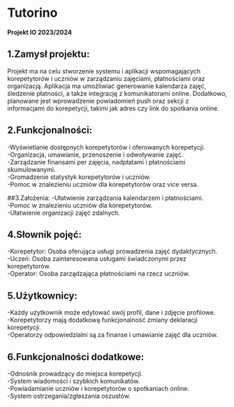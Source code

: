 # Tutorino
**Projekt IO 2023/2024<br>**

## 1.Zamysł projektu:
Projekt ma na celu stworzenie systemu i aplikacji wspomagających korepetytorów i uczniów w zarządzaniu zajęciami, płatnościami oraz organizacją. Aplikacja ma umożliwiać generowanie kalendarza zajęć, śledzenie płatności, a także integrację z komunikatorami online. Dodatkowo, planowane jest wprowadzenie powiadomień push oraz sekcji z informacjami do korepetycji, takimi jak adres czy link do spotkania online.

## 2.Funkcjonalności:
-Wyświetlanie dostępnych korepetytorów i oferowanych korepetycji.<br>
-Organizacja, umawianie, przenoszenie i odwoływanie zajęć.<br>
-Zarządzanie finansami per zajęcia, nadpłatami i płatnościami skumulowanymi.<br>
-Gromadzenie statystyk korepetytorów i uczniów.<br>
-Pomoc w znalezieniu uczniów dla korepetytorów oraz vice versa.<br>

##3.Założenia:
-Ułatwienie zarządzania kalendarzem i płatnościami.<br>
-Pomoc w znalezieniu uczniów dla korepetytorów.<br>
-Ułatwienie organizacji zajęć zdalnych.<br>

## 4.Słownik pojęć:
-Korepetytor: Osoba oferująca usługi prowadzenia zajęć dydaktycznych.<br>
-Uczeń: Osoba zainteresowana usługami świadczonymi przez korepetytorów.<br>
-Operator: Osoba zarządzająca płatnościami na rzecz uczniów.<br>

## 5.Użytkownicy:
-Każdy użytkownik może edytować swój profil, dane i zdjęcie profilowe.<br>
-Korepetytorzy mają dodatkową funkcjonalność zmiany deklaracji korepetycji.<br>
-Operatorzy odpowiedzialni są za finanse i umawianie zajęć dla uczniów.<br>

## 6.Funkcjonalności dodatkowe:
-Odnośnik prowadzący do miejsca korepetycji.<br>
-System wiadomości i szybkich komunikatów.<br>
-Powiadamianie uczniów i korepetytorów o spotkaniach online.<br>
-System ostrzegania/zgłaszania oszustów.<br>



